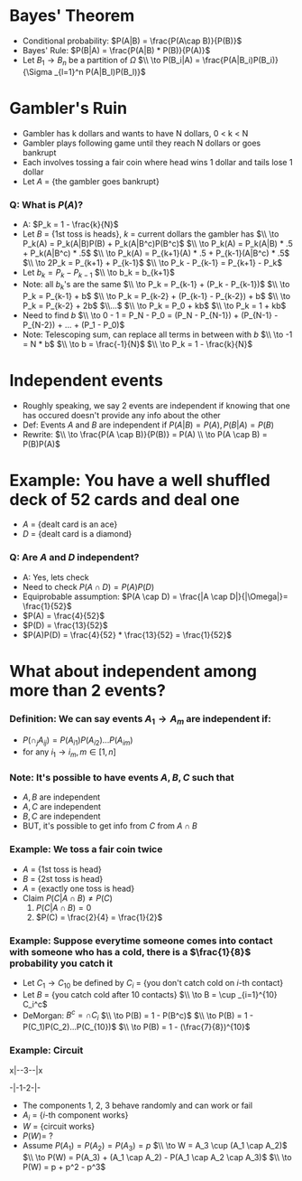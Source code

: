 # Bayes' Theorem
* Conditional probability: $P(A|B) = \frac{P(A\cap B)}{P(B)}$
* Bayes' Rule: $P(B|A) = \frac{P(A|B) * P(B)}{P(A)}$
* Let $B_1 \to B_n$ be a partition of $\Omega$
  $\\ \to P(B_i|A) = \frac{P(A|B_i)P(B_i)}{\Sigma _{l=1}^n P(A|B_l)P(B_l)}$

# Gambler's Ruin
* Gambler has k dollars and wants to have N dollars, 0 < k < N
* Gambler plays following game until they reach N dollars or goes bankrupt
* Each involves tossing a fair coin where head wins 1 dollar and tails lose 1 dollar
* Let $A$ = {the gambler goes bankrupt}

### Q: What is $P(A)$?
* A: $P_k = 1 - \frac{k}{N}$
* Let $B$ = {1st toss is heads}, $k$ = current dollars the gambler has
  $\\ \to P_k(A) = P_k(A|B)P(B) + P_k(A|B^c)P(B^c)$
  $\\ \to P_k(A) = P_k(A|B) * .5 + P_k(A|B^c) * .5$
  $\\ \to P_k(A) = P_{k+1}(A) * .5 + P_{k-1}(A|B^c) * .5$
  $\\ \to 2P_k = P_{k+1} + P_{k-1}$
  $\\ \to P_k - P_{k-1} = P_{k+1} - P_k$
* Let $b_k = P_k - P_{k-1}$
  $\\ \to b_k = b_{k+1}$
* Note: all $b_k$'s are the same
  $\\ \to P_k = P_{k-1} + (P_k - P_{k-1})$
  $\\ \to P_k = P_{k-1} + b$
  $\\ \to P_k = P_{k-2} + (P_{k-1} - P_{k-2}) + b$
  $\\ \to P_k = P_{k-2} + 2b$
  $\\...$
  $\\ \to P_k = P_0 + kb$
  $\\ \to P_k = 1 + kb$
* Need to find $b$
  $\\ \to 0 - 1 = P_N - P_0 = (P_N - P_{N-1}) + (P_{N-1} - P_{N-2}) + ... + (P_1 - P_0)$
* Note: Telescoping sum, can replace all terms in between with $b$
  $\\ \to -1 = N * b$
  $\\ \to b = \frac{-1}{N}$
  $\\ \to P_k = 1 - \frac{k}{N}$

# Independent events
* Roughly speaking, we say 2 events are independent if knowing that one has occured doesn't provide any info about the other
* Def: Events $A$ and $B$ are independent if $P(A|B) = P(A),P(B|A) = P(B)$
* Rewrite: $\\ \to \frac{P(A \cap B)}{P(B)} = P(A) \\ \to P(A \cap B) = P(B)P(A)$

# Example: You have a well shuffled deck of 52 cards and deal one
* $A$ = {dealt card is an ace}
* $D$ = {dealt card is a diamond}

### Q: Are $A$ and $D$ independent?
* A: Yes, lets check
* Need to check $P(A \cap D) = P(A)P(D)$
* Equiprobable assumption: $P(A \cap D) = \frac{|A \cap D|}{|\Omega|}= \frac{1}{52}$
* $P(A) = \frac{4}{52}$
* $P(D) = \frac{13}{52}$
* $P(A)P(D) = \frac{4}{52} * \frac{13}{52} = \frac{1}{52}$

# What about independent among more than 2 events?

### Definition: We can say events $A_1 \to A_m$ are independent if:
* $P(\cap_j A_{ij}) = P(A_{i1})P(A_{i2})...P(A_{im})$
* for any $i_1 \to i_m, m \in [1, n]$

### Note: It's possible to have events $A,B,C$ such that
* $A,B$ are independent
* $A,C$ are independent
* $B,C$ are independent
* BUT, it's possible to get info from $C$ from $A \cap B$

### Example: We toss a fair coin twice
* $A$ = {1st toss is head}
* $B$ = {2st toss is head}
* $A$ = {exactly one toss is head}
* Claim $P(C|A \cap B) \neq P(C)$
  1. $P(C|A \cap B) = 0$
  2. $P(C) = \frac{2}{4} = \frac{1}{2}$

### Example: Suppose everytime someone comes into contact with someone who has a cold, there is a $\frac{1}{8}$ probability you catch it
* Let $C_1 \to C_{10}$ be defined by $C_i$ = {you don't catch cold on $i$-th contact}
* Let $B$ = {you catch cold after 10 contacts}
  $\\ \to B = \cup _{i=1}^{10} C_i^c$
* DeMorgan: $B^c = \cap C_i$
  $\\ \to P(B) = 1 - P(B^c)$
  $\\ \to P(B) = 1 - P(C_1)P(C_2)...P(C_{10})$
  $\\ \to P(B) = 1 - (\frac{7}{8})^{10}$

### Example: Circuit
x|--3--|x

-|-1-2-|-

* The components 1, 2, 3 behave randomly and can work or fail
* $A_i$ = {$i$-th component works}
* $W$ = {circuit works}
* $P(W) =\ ?$
* Assume $P(A_1) = P(A_2) = P(A_3) = p$
  $\\ \to W = A_3 \cup (A_1 \cap A_2)$
  $\\ \to P(W) = P(A_3) + (A_1 \cap A_2) - P(A_1 \cap A_2 \cap A_3)$
  $\\ \to P(W) = p + p^2 - p^3$